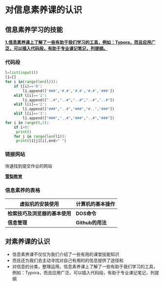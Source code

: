 

# 对信息素养课的认识

## 信息素养学习的技能
**<u>1.信息素养课上了解了一些有助于我们学习的工具，例如：Typora，而且应用广泛，可以插入代码段，有助于专业课记笔记，列提纲。</u>**

###  代码段

``` python
l=list(input())
l1=[]
for i in(range(len(l))):
    if l[i]=='0':
        l1.append(['###','#.#','#.#','#.#','###'])
    elif l[i]=='1':
        l1.append(["..#","..#","..#","..#","..#"])
    elif l[i]=='2':
        l1.append(["###","..#","###","#..","###"])
    elif l[i]=='3':
        l1.append(["###","..#","###","..#","###"])
for i in range(0,5):
    if i>0:
     print()
    for j in range(len(l1)):
     print(l1[j][i],end=" ")
```

### 链接网站

快速找到提交作业的网站

 **[雪梨教育](http://www.edu2act.cn/team/xin-xi-su-yang-shi-jian/tasks/2374/)**

### **信息素养的表格**

| 虚拟机的安装使用               | 计算机的基本操作 |
| ------------------------------ | ---------------- |
| **检索技巧及浏览器的基本使用** | **DOS命令**      |
| **信息管理**                   | **Github的用法** |

## 对素养课的认识

- 信息素养课不仅仅为我们介绍了一些有用的课堂技能知识
- 而且还为我们去主动寻找对自己有用的的信息提供了途径和
- 对信息的分类，整理运用。信息素养课上了解了一些有助于我们学习的工具，例如：Typora，而且应用广泛，可以插入代码段，有助于专业课记笔记，列提纲